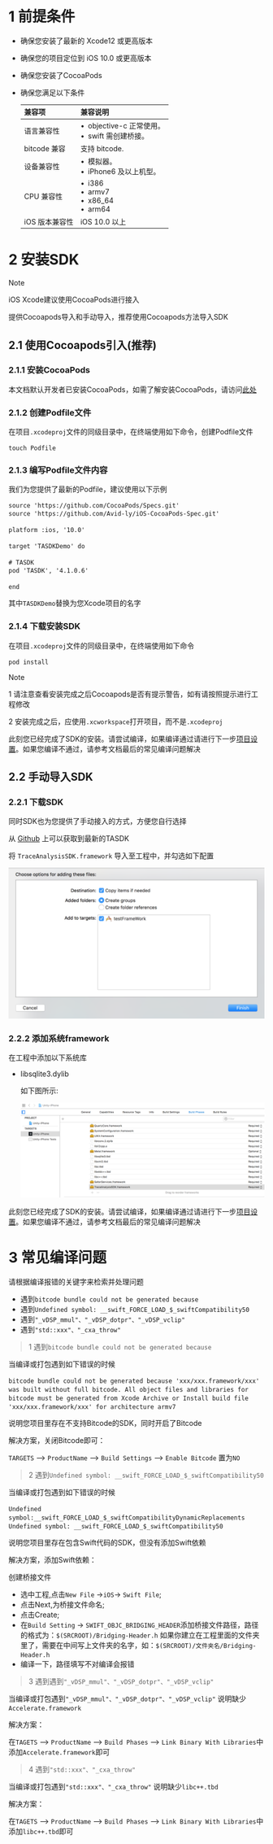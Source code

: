
# 1 前提条件

- 确保您安装了最新的 Xcode12 或更高版本
- 确保您的项目定位到 iOS 10.0 或更高版本
- 确保您安装了CocoaPods
- 确保您满足以下条件

	|兼容项|兼容说明|
	|:----  |-----   |
	|语言兼容性 | &bull;&ensp;objective-c 正常使用。<br>&bull;&ensp;swift 需创建桥接。</br>   |
	|bitcode 兼容 | 支持 bitcode.  |
	|设备兼容性 | &bull;&ensp;模拟器。<br>&bull;&ensp;iPhone6 及以上机型。</br>  |
	|CPU 兼容性 |  &bull;&ensp;i386<br>&bull;&ensp;armv7</br>&bull;&ensp;x86_64<br>&bull;&ensp;arm64</br>  |
	|iOS 版本兼容性 | iOS 10.0 以上  |

# 2 安装SDK

> [!note]
iOS Xcode建议使用CocoaPods进行接入

提供Cocoapods导入和手动导入，推荐使用Cocoapods方法导入SDK

## 2.1 使用Cocoapods引入(推荐)

### 2.1.1 安装CocoaPods

本文档默认开发者已安装CocoaPods，如需了解安装CocoaPods，请访问[此处](https://cocoapods.org/)


### 2.1.2 创建Podfile文件

在项目`.xcodeproj`文件的同级目录中，在终端使用如下命令，创建Podfile文件

```
touch Podfile
```

### 2.1.3 编写Podfile文件内容

我们为您提供了最新的Podfile，建议使用以下示例

```
source 'https://github.com/CocoaPods/Specs.git'
source 'https://github.com/Avid-ly/iOS-CocoaPods-Spec.git'

platform :ios, '10.0'

target 'TASDKDemo' do

# TASDK
pod 'TASDK', '4.1.0.6'

end
```

其中`TASDKDemo`替换为您Xcode项目的名字

### 2.1.4 下载安装SDK

在项目`.xcodeproj`文件的同级目录中，在终端使用如下命令

```
pod install
```

> [!note]
> 1 请注意查看安装完成之后Cocoapods是否有提示警告，如有请按照提示进行工程修改
> 
> 2 安装完成之后，应使用`.xcworkspace`打开项目，而不是`.xcodeproj`

此刻您已经完成了SDK的安装。请尝试编译，如果编译通过请进行下一步[项目设置](/tasdk/ios/ios_setting.md)。如果您编译不通过，请参考文档最后的常见编译问题解决

## 2.2 手动导入SDK

### 2.2.1 下载SDK

同时SDK也为您提供了手动接入的方式，方便您自行选择

从 [Github](https://github.com/Avid-ly/Avidly-iOS-TraceAnalysisSDK/releases) 上可以获取到最新的TASDK

将 `TraceAnalysisSDK.framework` 导入至工程中，并勾选如下配置

![](../image/5b3c81f77d038_5b3c81f7.png)



### 2.2.2 添加系统framework

在工程中添加以下系统库

- libsqlite3.dylib

   如下图所示:
   
   ![](../image/5ceb982ea61e9_5ceb982e.png)
   
此刻您已经完成了SDK的安装。请尝试编译，如果编译通过请进行下一步[项目设置](/tasdk/ios/ios_setting.md)。如果您编译不通过，请参考文档最后的常见编译问题解决



# 3 常见编译问题

请根据编译报错的关键字来检索并处理问题

- 遇到`bitcode bundle could not be generated because`
- 遇到`Undefined symbol: __swift_FORCE_LOAD_$_swiftCompatibility50`
- 遇到`"_vDSP_mmul"、"_vDSP_dotpr"、"_vDSP_vclip"`
- 遇到`"std::xxx"、"_cxa_throw"`

> <span id="start_faq1">1 遇到`bitcode bundle could not be generated because`</span>

当编译或打包遇到如下错误的时候

`
bitcode bundle could not be generated because 'xxx/xxx.framework/xxx' was built without full bitcode. All object files and libraries for bitcode must be generated from Xcode Archive or Install build file 'xxx/xxx.framework/xxx' for architecture armv7
`

说明您项目里存在不支持Bitcode的SDK，同时开启了Bitcode

解决方案，关闭Bitcode即可：

`TARGETS` --> `ProductName` --> `Build Settings` --> `Enable Bitcode` 置为`NO`


> <span id="start_faq2">2 遇到`Undefined symbol: __swift_FORCE_LOAD_$_swiftCompatibility50`</span>

当编译或打包遇到如下错误的时候

`Undefined symbol:__swift_FORCE_LOAD_$_swiftCompatibilityDynamicReplacements`
`Undefined symbol: __swift_FORCE_LOAD_$_swiftCompatibility50`

说明您项目里存在包含Swift代码的SDK，但没有添加Swift依赖

解决方案，添加Swift依赖：

创建桥接文件

- 选中工程,点击`New File` ->`iOS`-> `Swift File`;
- 点击Next,为桥接文件命名;
- 点击Create;
- 在`Build Setting` -> `SWIFT_OBJC_BRIDGING_HEADER`添加桥接文件路径，路径的格式为：`$(SRCROOT)/Bridging-Header.h`  如果你建立在工程里面的文件夹里了，需要在中间写上文件夹的名字，如：`$(SRCROOT)/文件夹名/Bridging-Header.h`
- 编译一下，路径填写不对编译会报错


> <span id="start_faq3">3 遇到遇到`"_vDSP_mmul"、"_vDSP_dotpr"、"_vDSP_vclip"`</span>

当编译或打包遇到`"_vDSP_mmul"、"_vDSP_dotpr"、"_vDSP_vclip"` 说明缺少`Accelerate.framework`

解决方案：

在`TAGETS` --> `ProductName` --> `Build Phases` --> `Link Binary With Libraries`中添加`Accelerate.framework`即可

> <span id="start_faq4">4 遇到`"std::xxx"、"_cxa_throw"`</span>

当编译或打包遇到`"std::xxx"、"_cxa_throw"` 说明缺少`libc++.tbd`

解决方案：

在`TAGETS` --> `ProductName` --> `Build Phases` --> `Link Binary With Libraries`中添加`libc++.tbd`即可